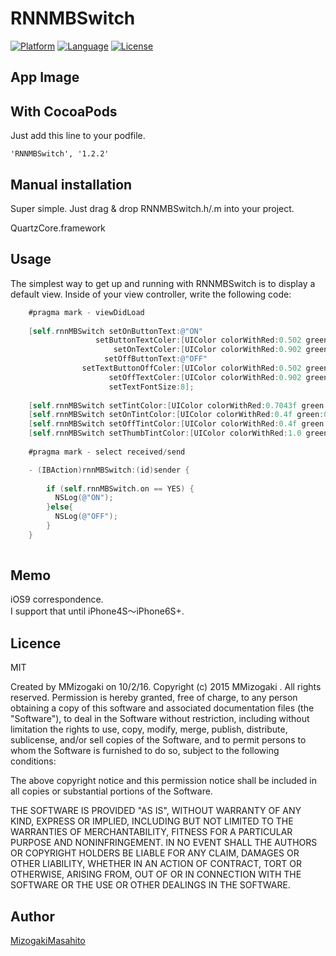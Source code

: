 # RNNMBSwitch
[![Platform](http://img.shields.io/badge/platform-ios-blue.svg?style=flat
              )](https://developer.apple.com/iphone/index.action)
[![Language](http://img.shields.io/badge/language-Objective–C-brightgreen.svg?style=flat
             )](https://developer.apple.com/jp/documentation/)
[![License](http://img.shields.io/badge/license-MIT-lightgrey.svg?style=flat
            )](http://mit-license.org)


## App Image



## With CocoaPods
Just add this line to your podfile.
```
'RNNMBSwitch', '1.2.2'
```

## Manual installation

Super simple. Just drag & drop RNNMBSwitch.h/.m into your project.

QuartzCore.framework


## Usage
The simplest way to get up and running with RNNMBSwitch is to display a default view. Inside of your view controller, write the following code:

``` objective-c
    #pragma mark - viewDidLoad
    
    [self.rnnMBSwitch setOnButtonText:@"ON"
                   setButtonTextColer:[UIColor colorWithRed:0.502 green:0.502 blue:0.502 alpha:1.0]
                       setOnTextColer:[UIColor colorWithRed:0.902 green:0.902 blue:0.902 alpha:1.0]
                     setOffButtonText:@"OFF"
                setTextButtonOffColer:[UIColor colorWithRed:0.502 green:0.502 blue:0.502 alpha:1.0]
                      setOffTextColer:[UIColor colorWithRed:0.902 green:0.902 blue:0.902 alpha:1.0]
                      setTextFontSize:8];
    
    [self.rnnMBSwitch setTintColor:[UIColor colorWithRed:0.7043f green:0.806f blue:0.806f alpha:1.0f]];
    [self.rnnMBSwitch setOnTintColor:[UIColor colorWithRed:0.4f green:0.4f blue:0.4f alpha:1.0f]];
    [self.rnnMBSwitch setOffTintColor:[UIColor colorWithRed:0.4f green:0.4f blue:0.4f alpha:1.0f]];
    [self.rnnMBSwitch setThumbTintColor:[UIColor colorWithRed:1.0 green:1.0 blue:1.0 alpha:1.0]];
    
    #pragma mark - select received/send

    - (IBAction)rnnMBSwitch:(id)sender {
    
        if (self.rnnMBSwitch.on == YES) {
          NSLog(@"ON");
        }else{
          NSLog(@"OFF");
        }
    }
    
```

## Memo
iOS9 correspondence.  
I support that until iPhone4S〜iPhone6S+.  

## Licence
MIT

Created by MMizogaki on 10/2/16.
Copyright (c) 2015 MMizogaki . All rights reserved.
Permission is hereby granted, free of charge, to any person obtaining a copy
of this software and associated documentation files (the "Software"), to deal
in the Software without restriction, including without limitation the rights
to use, copy, modify, merge, publish, distribute, sublicense, and/or sell
copies of the Software, and to permit persons to whom the Software is
furnished to do so, subject to the following conditions:

The above copyright notice and this permission notice shall be included in
all copies or substantial portions of the Software.

THE SOFTWARE IS PROVIDED "AS IS", WITHOUT WARRANTY OF ANY KIND, EXPRESS OR
IMPLIED, INCLUDING BUT NOT LIMITED TO THE WARRANTIES OF MERCHANTABILITY,
FITNESS FOR A PARTICULAR PURPOSE AND NONINFRINGEMENT. IN NO EVENT SHALL THE
AUTHORS OR COPYRIGHT HOLDERS BE LIABLE FOR ANY CLAIM, DAMAGES OR OTHER
LIABILITY, WHETHER IN AN ACTION OF CONTRACT, TORT OR OTHERWISE, ARISING FROM,
OUT OF OR IN CONNECTION WITH THE SOFTWARE OR THE USE OR OTHER DEALINGS IN
THE SOFTWARE.

## Author

[MizogakiMasahito](https://github.com/MMasahito)

